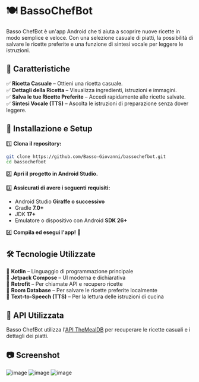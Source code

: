 # 🍽️ BassoChefBot  

Basso ChefBot è un'app Android che ti aiuta a scoprire nuove ricette in modo semplice e veloce. Con una selezione casuale di piatti, la possibilità di salvare le ricette preferite e una funzione di sintesi vocale per leggere le istruzioni.

## 📌 **Caratteristiche**  

✅ **Ricetta Casuale** – Ottieni una ricetta casuale.  
✅ **Dettagli della Ricetta** – Visualizza ingredienti, istruzioni e immagini.  
✅ **Salva le tue Ricette Preferite** – Accedi rapidamente alle ricette salvate.  
✅ **Sintesi Vocale (TTS)** – Ascolta le istruzioni di preparazione senza dover leggere.   


## 🚀 **Installazione e Setup**  

1️⃣ **Clona il repository:**  
```sh
git clone https://github.com/Basso-Giovanni/bassochefbot.git
cd bassochefbot
```  

2️⃣ **Apri il progetto in Android Studio.**  

3️⃣ **Assicurati di avere i seguenti requisiti:**  
   - Android Studio **Giraffe o successivo**  
   - Gradle **7.0+**  
   - JDK **17+**  
   - Emulatore o dispositivo con Android **SDK 26+**  

4️⃣ **Compila ed esegui l'app!** 🎉  


## 🛠 **Tecnologie Utilizzate**  

🔹 **Kotlin** – Linguaggio di programmazione principale  
🔹 **Jetpack Compose** – UI moderna e dichiarativa  
🔹 **Retrofit** – Per chiamate API e recupero ricette  
🔹 **Room Database** – Per salvare le ricette preferite localmente  
🔹 **Text-to-Speech (TTS)** – Per la lettura delle istruzioni di cucina  


## 📡 **API Utilizzata**  

Basso ChefBot utilizza l'[API TheMealDB](https://www.themealdb.com/) per recuperare le ricette casuali e i dettagli dei piatti.  


## 📷 **Screenshot**   
![image](https://github.com/user-attachments/assets/cb706181-8276-4b83-a156-d8e2da68f37a)
![image](https://github.com/user-attachments/assets/a03f0a05-9d46-4bbb-89b2-392462b49a7d)
![image](https://github.com/user-attachments/assets/aa65bb1f-5184-4d27-92e6-6ff6b199c7d2)

